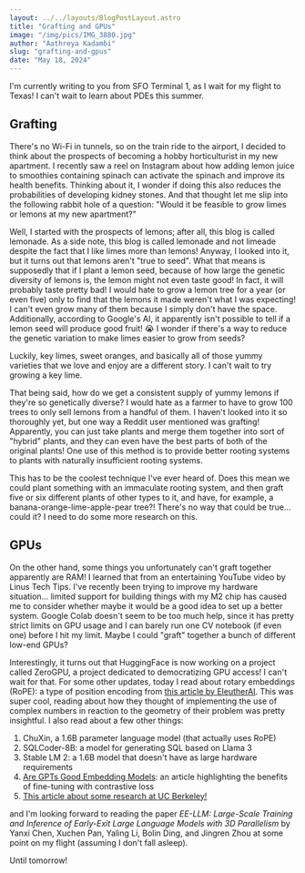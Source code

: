 ```yaml
---
layout: ../../layouts/BlogPostLayout.astro
title: "Grafting and GPUs"
image: "/img/pics/IMG_3880.jpg"
author: "Aathreya Kadambi"
slug: "grafting-and-gpus"
date: "May 18, 2024"
---
```


I'm currently writing to you from SFO Terminal 1, as I wait for my flight to Texas! I can't wait to learn about PDEs this summer.

## Grafting

There's no Wi-Fi in tunnels, so on the train ride to the airport, I decided to think about the prospects of becoming a hobby horticulturist in my new apartment. I recently saw a reel on Instagram about how adding lemon juice to smoothies containing spinach can activate the spinach and improve its health benefits. Thinking about it, I wonder if doing this also reduces the probabilities of developing kidney stones. And that thought let me slip into the following rabbit hole of a question: "Would it be feasible to grow limes or lemons at my new apartment?"

Well, I started with the prospects of lemons; after all, this blog is called lemonade. As a side note, this blog is called lemonade and not limeade despite the fact that I like limes more than lemons! Anyway, I looked into it, but it turns out that lemons aren't "true to seed". What that means is supposedly that if I plant a lemon seed, because of how large the genetic diversity of lemons is, the lemon might not even taste good! In fact, it will probably taste pretty bad! I would hate to grow a lemon tree for a year (or even five) only to find that the lemons it made weren't what I was expecting! I can't even grow many of them because I simply don't have the space. Additionally, according to Google's AI, it apparently isn't possible to tell if a lemon seed will produce good fruit! 😭 I wonder if there's a way to reduce the genetic variation to make limes easier to grow from seeds?

Luckily, key limes, sweet oranges, and basically all of those yummy varieties that we love and enjoy are a different story. I can't wait to try growing a key lime.

That being said, how do we get a consistent supply of yummy lemons if they're so genetically diverse? I would hate as a farmer to have to grow 100 trees to only sell lemons from a handful of them. I haven't looked into it so thoroughly yet, but one way a Reddit user mentioned was grafting! Apparently, you can just take plants and merge them together into sort of "hybrid" plants, and they can even have the best parts of both of the original plants! One use of this method is to provide better rooting systems to plants with naturally insufficient rooting systems.

This has to be the coolest technique I've ever heard of. Does this mean we could plant something with an immaculate rooting system, and then graft five or six different plants of other types to it, and have, for example, a banana-orange-lime-apple-pear tree?! There's no way that could be true... could it? I need to do some more research on this.

## GPUs

On the other hand, some things you unfortunately can't graft together apparently are RAM! I learned that from an entertaining YouTube video by Linus Tech Tips. I've recently been trying to improve my hardware situation... limited support for building things with my M2 chip has caused me to consider whether maybe it would be a good idea to set up a better system. Google Colab doesn't seem to be too much help, since it has pretty strict limits on GPU usage and I can barely run one CV notebook (if even one) before I hit my limit. Maybe I could "graft" together a bunch of different low-end GPUs?

Interestingly, it turns out that HuggingFace is now working on a project called ZeroGPU, a project dedicated to democratizing GPU access! I can't wait for that. For some other updates, today I read about rotary embeddings (RoPE): a type of position encoding from [this article by EleutherAI](https://blog.eleuther.ai/rotary-embeddings/). This was super cool, reading about how they thought of implementing the use of complex numbers in reaction to the geometry of their problem was pretty insightful. I also read about a few other things:
1. ChuXin, a 1.6B parameter language model (that actually uses RoPE)
2. SQLCoder-8B: a model for generating SQL based on Llama 3
3. Stable LM 2: a 1.6B model that doesn't have as large hardware requirements
4. [Are GPTs Good Embedding Models](https://towardsdatascience.com/are-gpts-good-embedding-models-28d8ef6f3f63): an article highlighting the benefits of fine-tuning with contrastive loss
5. [This article about some research at UC Berkeley!](https://www.marktechpost.com/2024/05/11/uc-berkeley-researchers-introduce-learnable-latent-codes-as-bridges-lcb-a-novel-ai-approach-that-combines-the-abstract-reasoning-capabilities-of-large-language-models-with-low-level-action-policies/)

and I'm looking forward to reading the paper *EE-LLM: Large-Scale Training and Inference of Early-Exit Large Language Models with 3D Parallelism* by Yanxi Chen, Xuchen Pan, Yaling Li, Bolin Ding, and Jingren Zhou at some point on my flight (assuming I don't fall asleep).

Until tomorrow!
